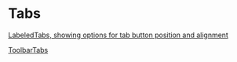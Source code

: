 # Tabs

[LabeledTabs, showing options for tab button position and alignment](/demos/labeledTabs.html)

[ToolbarTabs](/demos/toolbarTabs.html)
